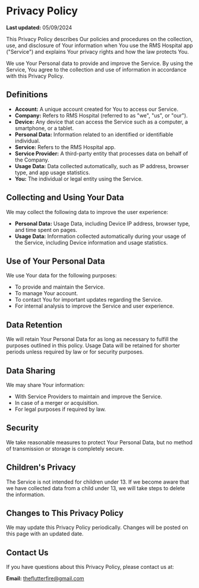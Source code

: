 # Privacy Policy

**Last updated:** 05/09/2024

This Privacy Policy describes Our policies and procedures on the collection, use, and disclosure of Your information when You use the RMS Hospital app ("Service") and explains Your privacy rights and how the law protects You.

We use Your Personal data to provide and improve the Service. By using the Service, You agree to the collection and use of information in accordance with this Privacy Policy.

## Definitions

- **Account:** A unique account created for You to access our Service.
- **Company:** Refers to RMS Hospital (referred to as "we", "us", or "our").
- **Device:** Any device that can access the Service such as a computer, a smartphone, or a tablet.
- **Personal Data:** Information related to an identified or identifiable individual.
- **Service:** Refers to the RMS Hospital app.
- **Service Provider:** A third-party entity that processes data on behalf of the Company.
- **Usage Data:** Data collected automatically, such as IP address, browser type, and app usage statistics.
- **You:** The individual or legal entity using the Service.

## Collecting and Using Your Data

We may collect the following data to improve the user experience:

- **Personal Data:** Usage Data, including Device IP address, browser type, and time spent on pages.
- **Usage Data:** Information collected automatically during your usage of the Service, including Device information and usage statistics.

## Use of Your Personal Data

We use Your data for the following purposes:

- To provide and maintain the Service.
- To manage Your account.
- To contact You for important updates regarding the Service.
- For internal analysis to improve the Service and user experience.

## Data Retention

We will retain Your Personal Data for as long as necessary to fulfill the purposes outlined in this policy. Usage Data will be retained for shorter periods unless required by law or for security purposes.

## Data Sharing

We may share Your information:

- With Service Providers to maintain and improve the Service.
- In case of a merger or acquisition.
- For legal purposes if required by law.

## Security

We take reasonable measures to protect Your Personal Data, but no method of transmission or storage is completely secure.

## Children's Privacy

The Service is not intended for children under 13. If we become aware that we have collected data from a child under 13, we will take steps to delete the information.

## Changes to This Privacy Policy

We may update this Privacy Policy periodically. Changes will be posted on this page with an updated date.

## Contact Us

If you have questions about this Privacy Policy, please contact us at:

**Email:** theflutterfire@gmail.com
